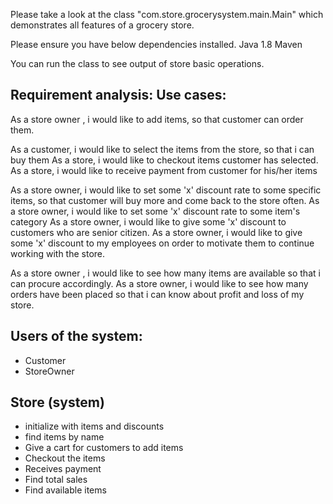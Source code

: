  Please take a look at the class "com.store.grocerysystem.main.Main" which demonstrates all features of a grocery store.
 
 Please ensure you have below dependencies installed.
 Java 1.8
 Maven  
 
 You can run the class to see output of store basic operations.  
 
 
 Requirement analysis:
 Use cases:
 ----------
 As a store owner , i would like to add items, so that customer can order them.
 
 As a customer, i would like to select the items from the store, so that i can buy them 
 As a store, i would like to checkout items customer has selected.   
 As a store, i would like to receive payment from customer for his/her items 
  
 As a store owner, i would like to set some 'x' discount rate to some specific items, so that customer will
 buy more and come back to  the store often. 
 As a store owner, i would like to set some 'x' discount rate to some item's category 
 As a store owner, i would like to give some 'x' discount to customers who are senior citizen. 
 As a store owner, i would like to give some 'x' discount to my employees on order to motivate them to
 continue working with the store. 
  
 As a store owner , i would like to see how many items are available so that i can procure accordingly.
 As a store owner, i would like to see how many orders have been placed so that i can know about profit
 and loss of my store.
 

Users of the system:
-------------------
 - Customer
 - StoreOwner
 
 Store (system) 
 ---------------
 - initialize with items and discounts
 - find items by name 
 - Give a cart for customers to add items
 - Checkout the items 
 - Receives payment
 - Find total sales
 - Find available items
 